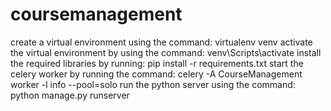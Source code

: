 # coursemanagement

create a virtual environment using the command: virtualenv venv
activate the virtual environment by using the command: venv\Scripts\activate
install the required libraries by running: pip install -r requirements.txt
start the celery worker by running the command: celery -A CourseManagement worker -l info --pool=solo
run the python server using the command: python manage.py runserver
